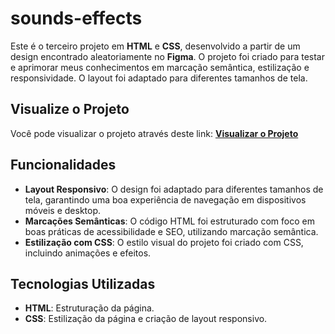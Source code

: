 # sounds-effects
Este é o terceiro projeto em **HTML** e **CSS**, desenvolvido a partir de um design encontrado aleatoriamente no **Figma**. O projeto foi criado para testar e aprimorar meus conhecimentos em marcação semântica, estilização e responsividade. O layout foi adaptado para diferentes tamanhos de tela.

## Visualize o Projeto

Você pode visualizar o projeto através deste link: [**Visualizar o Projeto**](https://lucasaevaldt.github.io/sounds-effects/)

## Funcionalidades

- **Layout Responsivo**: O design foi adaptado para diferentes tamanhos de tela, garantindo uma boa experiência de navegação em dispositivos móveis e desktop.
- **Marcações Semânticas**: O código HTML foi estruturado com foco em boas práticas de acessibilidade e SEO, utilizando marcação semântica.
- **Estilização com CSS**: O estilo visual do projeto foi criado com CSS, incluindo animações e efeitos.

## Tecnologias Utilizadas

- **HTML**: Estruturação da página.
- **CSS**: Estilização da página e criação de layout responsivo.
